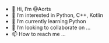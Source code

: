 - 👋 Hi, I’m @Aorts
- 👀 I’m interested in Python, C++, Kotlin
- 🌱 I’m currently learning Python
- 💞️ I’m looking to collaborate on ...
- 📫 How to reach me ...

<!---
Aorts/Aorts is a ✨ special ✨ repository because its `README.md` (this file) appears on your GitHub profile.
You can click the Preview link to take a look at your changes.
--->
